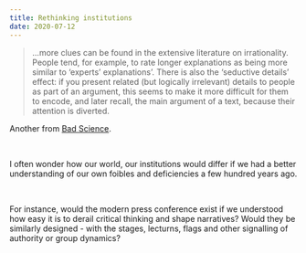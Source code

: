 ```yaml
---
title: Rethinking institutions
date: 2020-07-12
---
```


<blockquote>...more clues can be found in the extensive literature on irrationality. People tend, for example, to rate longer explanations as being more similar to ‘experts’ explanations’. There is also the ‘seductive details’ effect: if you present related (but logically irrelevant) details to people as part of an argument, this seems to make it more difficult for them to encode, and later recall, the main argument of a text, because their attention is diverted.</blockquote><p>Another from <a href="https://www.worldcat.org/title/science/oclc/718339454&amp;referer=brief_results">Bad Science</a>.</p><br><p>I often wonder how our world, our institutions would differ if we had a better understanding of our own foibles and deficiencies a few hundred years ago.</p><br><p>For instance, would the modern press conference exist if we understood how easy it is to derail critical thinking and shape narratives? Would they be similarly designed - with the stages, lecturns, flags and other signalling of authority or group dynamics?</p><br>